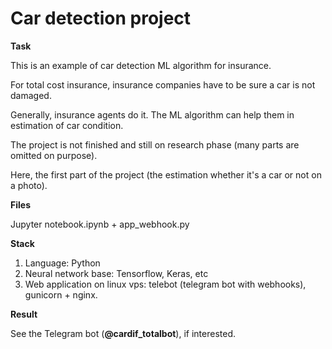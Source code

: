 # Car detection project

**Task**

This is an example of car detection ML algorithm for insurance. 

For total cost insurance, insurance companies have to be sure a car is not damaged.

Generally, insurance agents do it. The ML algorithm can help them in estimation of car condition.

The project is not finished and still on research phase (many parts are omitted on purpose).

Here, the first part of the project (the estimation whether it's a car or not on a photo).

**Files**

Jupyter notebook.ipynb + app_webhook.py

**Stack**

1. Language: Python
2. Neural network base: Tensorflow, Keras, etc
3. Web application on linux vps: telebot (telegram bot with webhooks), gunicorn + nginx.

**Result**

See the Telegram bot (**@cardif_totalbot**), if interested.
